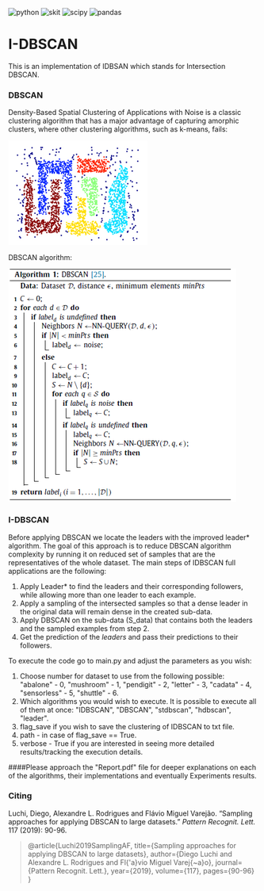 ![python](https://img.shields.io/badge/Python-3.6-orange) ![skit](https://img.shields.io/badge/scikit--learn-0.42.2-green) ![scipy](https://img.shields.io/badge/scipy-1.5.4-lightgrey) ![pandas](https://img.shields.io/badge/pandas-1.1.5-red)

# I-DBSCAN

This is an implementation of IDBSAN which stands for Intersection DBSCAN. 

### DBSCAN

Density-Based Spatial Clustering of Applications with Noise is a classic clustering algorithm that has a major advantage of capturing amorphic clusters, where other clustering algorithms, such as k-means, fails:

 ![DBSCAN-clustering](https://github.com/tairtahar/IDBSCAN/blob/master/images/dbscan_clusters.PNG)



DBSCAN algorithm:

![DBSCAN-algorithm](https://github.com/tairtahar/IDBSCAN/blob/master/images/DBSCAN_pseudo.PNG) 


### I-DBSCAN

Before applying DBSCAN we locate the leaders with the improved leader* algorithm. The goal of this approach is to reduce DBSCAN algorithm complexity by running it on reduced set of samples that are the representatives of the whole dataset. 
The main steps of IDBSCAN full applications are the following:

1. Apply Leader* to find the leaders and their corresponding followers, while allowing more than one leader to each example.
2. Apply a sampling of the intersected samples so that a dense leader in the original data will remain dense in the created sub-data. 
3. Apply DBSCAN on the sub-data (S_data) that contains both the leaders and the sampled examples from step 2. 
4. Get the prediction of the *leaders* and pass their predictions to their followers.  


To execute the code go to main.py and adjust the parameters as you wish:
1. Choose number for dataset to use from the following possible: "abalone" - 0, "mushroom" - 1, "pendigit" - 2, "letter" - 3, "cadata" - 4, "sensorless" - 5, "shuttle" - 6.
2. Which algorithms you would wish to execute. It is possible to execute all of them at once: "IDBSCAN", "DBSCAN", "stdbscan", "hdbscan", "leader". 
3. flag_save if you wish to save the clustering of IDBSCAN to txt file.
4. path - in case of flag_save == True.
5. verbose - True if you are interested in seeing more detailed results/tracking the execution details.

####Please approach the "Report.pdf" file for deeper explanations on each of the algorithms, their implementations and eventually Experiments results. 

### Citing

Luchi, Diego, Alexandre L. Rodrigues and Flávio Miguel Varejão. “Sampling approaches for applying DBSCAN to large datasets.” *Pattern Recognit. Lett.* 117 (2019): 90-96.

> @article{Luchi2019SamplingAF,
>   title={Sampling approaches for applying DBSCAN to large datasets},
>   author={Diego Luchi and Alexandre L. Rodrigues and Fl{\'a}vio Miguel Varej{\~a}o},
>   journal={Pattern Recognit. Lett.},
>   year={2019},
>   volume={117},
>   pages={90-96}
> }
